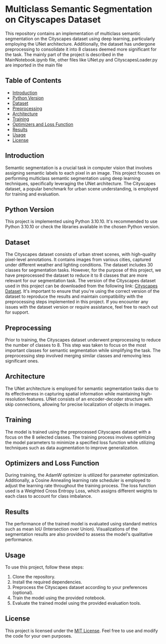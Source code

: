 # Multiclass Semantic Segmentation on Cityscapes Dataset

This repository contains an implementation of multiclass semantic segmentation on the Cityscapes dataset using deep learning, particularly employing the UNet architecture. Additionally, the dataset has undergone preprocessing to consolidate it into 8 classes deemed more significant for the task.
The mainly part of the project is described in the MainNotebook.ipynb file, other files like UNet.py and CityscapesLoader.py are imported in the main file

## Table of Contents
- [Introduction](#introduction)
- [Python Version](#python-version)
- [Dataset](#dataset)
- [Preprocessing](#preprocessing)
- [Architecture](#architecture)
- [Training](#training)
- [Optimizers and Loss Function](#optimizers-and-loss-function)
- [Results](#results)
- [Usage](#usage)
- [License](#license)

## Introduction
Semantic segmentation is a crucial task in computer vision that involves assigning semantic labels to each pixel in an image. This project focuses on performing multiclass semantic segmentation using deep learning techniques, specifically leveraging the UNet architecture. The Cityscapes dataset, a popular benchmark for urban scene understanding, is employed for training and evaluation.

## Python Version
This project is implemented using Python 3.10.10. It's recommended to use Python 3.10.10 or check the libraries available in the chosen Python version.

## Dataset
The Cityscapes dataset consists of urban street scenes, with high-quality pixel-level annotations. It contains images from various cities, captured under different weather and lighting conditions. The dataset includes 30 classes for segmentation tasks. However, for the purpose of this project, we have preprocessed the dataset to reduce it to 8 classes that are more relevant for our segmentation task.
The version of the Cityscapes dataset used in this project can be downloaded from the following link: [Cityscapes Dataset](https://www.kaggle.com/datasets/xiaose/cityscapes/code). It's important to ensure that you're using the correct version of the dataset to reproduce the results and maintain compatibility with the preprocessing steps implemented in this project. If you encounter any issues with the dataset version or require assistance, feel free to reach out for support.

## Preprocessing
Prior to training, the Cityscapes dataset underwent preprocessing to reduce the number of classes to 8. This step was taken to focus on the most important classes for semantic segmentation while simplifying the task. The preprocessing step involved merging similar classes and removing less significant ones.

## Architecture
The UNet architecture is employed for semantic segmentation tasks due to its effectiveness in capturing spatial information while maintaining high-resolution features. UNet consists of an encoder-decoder structure with skip connections, allowing for precise localization of objects in images.

## Training
The model is trained using the preprocessed Cityscapes dataset with a focus on the 8 selected classes. The training process involves optimizing the model parameters to minimize a specified loss function while utilizing techniques such as data augmentation to improve generalization. 

## Optimizers and Loss Function
During training, the AdamW optimizer is utilized for parameter optimization. Additionally, a Cosine Annealing learning rate scheduler is employed to adjust the learning rate throughout the training process. The loss function used is a Weighted Cross Entropy Loss, which assigns different weights to each class to account for class imbalance.

## Results
The performance of the trained model is evaluated using standard metrics such as mean IoU (Intersection over Union). Visualizations of the segmentation results are also provided to assess the model's qualitative performance.

## Usage
To use this project, follow these steps:
1. Clone the repository.
2. Install the required dependencies.
3. Preprocess the Cityscapes dataset according to your preferences (optional).
4. Train the model using the provided notebook.
5. Evaluate the trained model using the provided evaluation tools.

## License
This project is licensed under the [MIT License](LICENSE). Feel free to use and modify the code for your own purposes.
